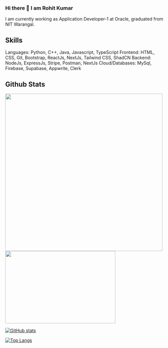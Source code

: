 ### Hi there 👋 I am Rohit Kumar
I am currently working as Application Developer-1 at Oracle, graduated from NIT Warangal.


<!---
kmr-rohit/kmr-rohit is a ✨ special ✨ repository because its `README.md` (this file) appears on your GitHub profile.
You can click the Preview link to take a look at your changes.
--->
## Skills
<div>
Languages: Python, C++, Java, Javascript, TypeScript
Frontend: HTML, CSS, Git, Bootstrap, ReactJs, NextJs, Tailwind CSS, ShadCN 
Backend: NodeJs, ExpressJs, Stripe, Postman, NextJs
Cloud/Databases: MySql, Firebase, Supabase, Appwrite, Clerk
</div>



## Github Stats

<p float="left">
  <img src="https://github-readme-stats.vercel.app/api?username=kmr-rohit&count_private=true&show_icons=true&theme=dark" width="500"></img></div>
  <img src="https://github-readme-stats.vercel.app/api/top-langs/?username=kmr-rohit&show_icons=true&theme=dark&layout=compact" width="350" height="230"></img></div> 
</p>

[![ GitHub stats](https://github-readme-stats.vercel.app/api?username=kmr-rohit&count_private=true&show_icons=true&theme=dark)
](https://github.com/anuraghazra/github-readme-stats)

[![Top Langs](https://github-readme-stats.vercel.app/api/top-langs/?username=kmr-rohit&show_icons=true&theme=dark&layout=compact)](https://github.com/anuraghazra/github-readme-stats) 



